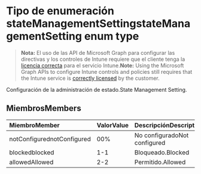 # <a name="statemanagementsetting-enum-type"></a><span data-ttu-id="5f9da-101">Tipo de enumeración stateManagementSetting</span><span class="sxs-lookup"><span data-stu-id="5f9da-101">stateManagementSetting enum type</span></span>

> <span data-ttu-id="5f9da-102">**Nota:** El uso de las API de Microsoft Graph para configurar las directivas y los controles de Intune requiere que el cliente tenga la [licencia correcta](https://go.microsoft.com/fwlink/?linkid=839381) para el servicio Intune.</span><span class="sxs-lookup"><span data-stu-id="5f9da-102">**Note:** Using the Microsoft Graph APIs to configure Intune controls and policies still requires that the Intune service is [correctly licensed](https://go.microsoft.com/fwlink/?linkid=839381) by the customer.</span></span>

<span data-ttu-id="5f9da-103">Configuración de la administración de estado.</span><span class="sxs-lookup"><span data-stu-id="5f9da-103">State Management Setting.</span></span>
## <a name="members"></a><span data-ttu-id="5f9da-104">Miembros</span><span class="sxs-lookup"><span data-stu-id="5f9da-104">Members</span></span>
|<span data-ttu-id="5f9da-105">Miembro</span><span class="sxs-lookup"><span data-stu-id="5f9da-105">Member</span></span>|<span data-ttu-id="5f9da-106">Valor</span><span class="sxs-lookup"><span data-stu-id="5f9da-106">Value</span></span>|<span data-ttu-id="5f9da-107">Descripción</span><span class="sxs-lookup"><span data-stu-id="5f9da-107">Description</span></span>|
|:---|:---|:---|
|<span data-ttu-id="5f9da-108">notConfigured</span><span class="sxs-lookup"><span data-stu-id="5f9da-108">notConfigured</span></span>|<span data-ttu-id="5f9da-109">0</span><span class="sxs-lookup"><span data-stu-id="5f9da-109">0%</span></span>|<span data-ttu-id="5f9da-110">No configurado</span><span class="sxs-lookup"><span data-stu-id="5f9da-110">Not configured</span></span>|
|<span data-ttu-id="5f9da-111">blocked</span><span class="sxs-lookup"><span data-stu-id="5f9da-111">blocked</span></span>|<span data-ttu-id="5f9da-112">1</span><span class="sxs-lookup"><span data-stu-id="5f9da-112">-1</span></span>|<span data-ttu-id="5f9da-113">Bloqueado.</span><span class="sxs-lookup"><span data-stu-id="5f9da-113">Blocked</span></span>|
|<span data-ttu-id="5f9da-114">allowed</span><span class="sxs-lookup"><span data-stu-id="5f9da-114">Allowed</span></span>|<span data-ttu-id="5f9da-115">2</span><span class="sxs-lookup"><span data-stu-id="5f9da-115">-2</span></span>|<span data-ttu-id="5f9da-116">Permitido.</span><span class="sxs-lookup"><span data-stu-id="5f9da-116">Allowed</span></span>|








